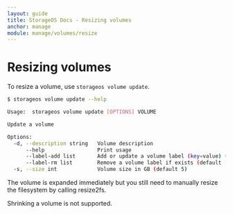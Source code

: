 ```yaml
---
layout: guide
title: StorageOS Docs - Resizing volumes
anchor: manage
module: manage/volumes/resize
---
```


# Resizing volumes

To resize a volume, use `storageos volume update`.

```bash
$ storageos volume update --help

Usage:	storageos volume update [OPTIONS] VOLUME

Update a volume

Options:
  -d, --description string   Volume description
      --help                 Print usage
      --label-add list       Add or update a volume label (key=value) (default [])
      --label-rm list        Remove a volume label if exists (default [])
  -s, --size int             Volume size in GB (default 5)
```

The volume is expanded immediately but you still need to manually resize the
filesystem by calling resize2fs.

Shrinking a volume is not supported.

